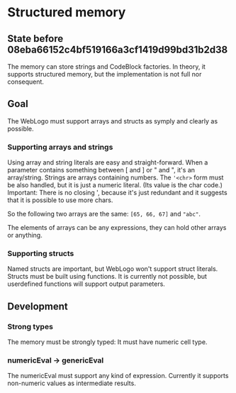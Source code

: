 # Structured memory

## State before 08eba66152c4bf519166a3cf1419d99bd31b2d38

The memory can store strings and CodeBlock factories.
In theory, it supports structured memory, but the implementation is not full nor consequent.

## Goal

The WebLogo must support arrays and structs as symply and clearly as possible.

### Supporting arrays and strings

Using array and string literals are easy and straight-forward.
When a parameter contains something between [ and ] or " and ", it's an array/string.
Strings are arrays containing numbers. The `'<chr>` form must be also handled, but it is just a numeric literal. (Its value is the char code.) Important: There is no closing ', because it's just redundant and it suggests that it is possible to use more chars.

So the following two arrays are the same: `[65, 66, 67]` and `"abc"`.

The elements of arrays can be any expressions, they can hold other arrays or anything.

### Supporting structs

Named structs are important, but WebLogo won't support struct literals. Structs must be built using functions. It is currently not possible, but userdefined functions will support output parameters.

## Development

### Strong types

The memory must be strongly typed: It must have numeric cell type.

### numericEval -> genericEval

The numericEval must support any kind of expression. Currently it supports non-numeric values as intermediate results.